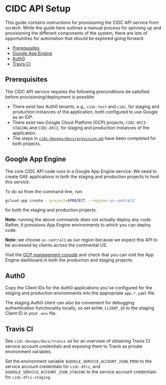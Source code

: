 # CIDC API Setup <!-- omit in TOC -->

This guide contains instructions for provisioning the CIDC API service from scratch. While the guide here outlines a manual process for spinning up and provisioning the different components of the system, there are lots of opportunities for automation that should be explored going forward.

- [Prerequisites](#prerequisites)
- [Google App Engine](#google-app-engine)
- [Auth0](#auth0)
- [Travis CI](#travis-ci)

## Prerequisites

The CIDC API service requires the following preconditions be satisfied before provisioning/deployment is possible:

- There exist two Auth0 tenants, e.g., `cidc-test` and `cidc`, for staging and production instances of the application, both configured to use Google as an IDP.
- There exist two Google Cloud Platform (GCP) projects, `CIDC-DFCI-STAGING` and `CIDC-DFCI`, for staging and production instances of the application.
- The steps in [`cidc-devops/docs/provision.md`](https://github.com/CIMAC-CIDC/cidc-devops/blob/v2/docs/provision.md) have been completed for both projects.

## Google App Engine

The core CIDC API code runs in a Google App Engine service. We need to create GAE applications in both the staging and production projects to host this service. 

To do so from the command-line, run:
```bash
gcloud app create --project=$PROJECT --region='us-central1'
```
for both the staging and production projects.

**Note:** running the above commands does not actually deploy any code. Rather, it provisions App Engine environments to which you can deploy code.

**Note:** we choose `us-central1` as our region because we expect this API to be accessed by clients across the continental US.

Visit the [GCP management console](https://console.cloud.google.com) and check that you can visit the App Engine dashboard in both the production and staging projects.

## Auth0
Copy the Client IDs for the Auth0 applications you've configured for the staging and production environments into the appropriate `app.*.yaml` file.

The staging Auth0 client can also be convenient for debugging authentication functionality locally, so set `AUTH0_CLIENT_ID` to the staging Client ID in your `.env` file.

## Travis CI
See `cidc-devops/docs/travis.md` for an overview of obtaining Travis CI service account credentials and exposing them to Travis as private environment variables.

Set the environment variable `$GOOGLE_SERVICE_ACCOUNT_JSON_PROD` to the service account credentials for `cidc-dfci`, and `$GOOGLE_SERVICE_ACCOUNT_JSON_STAGING` to the service account credentials for `cidc-dfci-staging`.